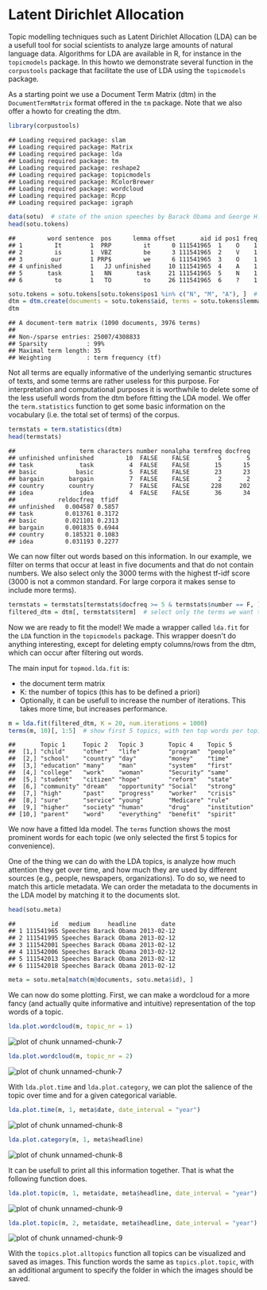 


Latent Dirichlet Allocation
========================================================

Topic modelling techniques such as Latent Dirichlet Allocation (LDA) can be a usefull tool for social scientists to analyze large amounts of natural language data. Algorithms for LDA are available in R, for instance in the `topicmodels` package. In this howto we demonstrate several function in the `corpustools` package that facilitate the use of LDA using the `topicmodels` package.

As a starting point we use a Document Term Matrix (dtm) in the `DocumentTermMatrix` format offered in the `tm` package. Note that we also offer a howto for creating the dtm. 


```r
library(corpustools)
```

```
## Loading required package: slam
## Loading required package: Matrix
## Loading required package: lda
## Loading required package: tm
## Loading required package: reshape2
## Loading required package: topicmodels
## Loading required package: RColorBrewer
## Loading required package: wordcloud
## Loading required package: Rcpp
## Loading required package: igraph
```

```r
data(sotu)  # state of the union speeches by Barack Obama and George H. Bush.
head(sotu.tokens)
```

```
##         word sentence  pos      lemma offset       aid id pos1 freq
## 1         It        1  PRP         it      0 111541965  1    O    1
## 2         is        1  VBZ         be      3 111541965  2    V    1
## 3        our        1 PRP$         we      6 111541965  3    O    1
## 4 unfinished        1   JJ unfinished     10 111541965  4    A    1
## 5       task        1   NN       task     21 111541965  5    N    1
## 6         to        1   TO         to     26 111541965  6    ?    1
```

```r
sotu.tokens = sotu.tokens[sotu.tokens$pos1 %in% c("N", "M", "A"), ]  # only select nouns, proper nouns and adjectives.
dtm = dtm.create(documents = sotu.tokens$aid, terms = sotu.tokens$lemma)
dtm
```

```
## A document-term matrix (1090 documents, 3976 terms)
## 
## Non-/sparse entries: 25007/4308833
## Sparsity           : 99%
## Maximal term length: 35 
## Weighting          : term frequency (tf)
```


Not all terms are equally informative of the underlying semantic structures of texts, and some terms are rather useless for this purpose. For interpretation and computational purposes it is worthwhile to delete some of the less usefull words from the dtm before fitting the LDA model. We offer the `term.statistics` function to get some basic information on the vocabulary (i.e. the total set of terms) of the corpus.


```r
termstats = term.statistics(dtm)
head(termstats)
```

```
##                  term characters number nonalpha termfreq docfreq
## unfinished unfinished         10  FALSE    FALSE        5       5
## task             task          4  FALSE    FALSE       15      15
## basic           basic          5  FALSE    FALSE       23      23
## bargain       bargain          7  FALSE    FALSE        2       2
## country       country          7  FALSE    FALSE      228     202
## idea             idea          4  FALSE    FALSE       36      34
##            reldocfreq  tfidf
## unfinished   0.004587 0.5857
## task         0.013761 0.3172
## basic        0.021101 0.2313
## bargain      0.001835 0.6944
## country      0.185321 0.1083
## idea         0.031193 0.2277
```


We can now filter out words based on this information. In our example, we filter on terms that occur at least in five documents and that do not contain numbers. We also select only the 3000 terms with the highest tf-idf score (3000 is not a common standard. For large corpora it makes sense to include more terms). 


```r
termstats = termstats[termstats$docfreq >= 5 & termstats$number == F, ]
filtered_dtm = dtm[, termstats$term]  # select only the terms we want to keep
```


Now we are ready to fit the model! We made a wrapper called `lda.fit` for the `LDA` function in the `topicmodels` package. This wrapper doesn't do anything interesting, except for deleting empty columns/rows from the dtm, which can occur after filtering out words. 

The main input for `topmod.lda.fit` is:
- the document term matrix
- K: the number of topics (this has to be defined a priori)
- Optionally, it can be usefull to increase the number of iterations. This takes more time, but increases performance.


```r
m = lda.fit(filtered_dtm, K = 20, num.iterations = 1000)
terms(m, 10)[, 1:5]  # show first 5 topics, with ten top words per topic
```

```
##       Topic 1     Topic 2   Topic 3       Topic 4    Topic 5      
##  [1,] "child"     "other"   "life"        "program"  "people"     
##  [2,] "school"    "country" "day"         "money"    "time"       
##  [3,] "education" "many"    "man"         "system"   "first"      
##  [4,] "college"   "work"    "woman"       "Security" "same"       
##  [5,] "student"   "citizen" "hope"        "reform"   "state"      
##  [6,] "community" "dream"   "opportunity" "Social"   "strong"     
##  [7,] "high"      "past"    "progress"    "worker"   "crisis"     
##  [8,] "sure"      "service" "young"       "Medicare" "rule"       
##  [9,] "higher"    "society" "human"       "drug"     "institution"
## [10,] "parent"    "word"    "everything"  "benefit"  "spirit"
```


We now have a fitted lda model. The `terms` function shows the most prominent words for each topic (we only selected the first 5 topics for convenience). 

One of the thing we can do with the LDA topics, is analyze how much attention they get over time, and how much they are used by different sources (e.g., people, newspapers, organizations). To do so, we need to match this article metadata. We can order the metadata to the documents in the LDA model by matching it to the documents slot.


```r
head(sotu.meta)
```

```
##          id   medium     headline       date
## 1 111541965 Speeches Barack Obama 2013-02-12
## 2 111541995 Speeches Barack Obama 2013-02-12
## 3 111542001 Speeches Barack Obama 2013-02-12
## 4 111542006 Speeches Barack Obama 2013-02-12
## 5 111542013 Speeches Barack Obama 2013-02-12
## 6 111542018 Speeches Barack Obama 2013-02-12
```

```r
meta = sotu.meta[match(m@documents, sotu.meta$id), ]
```


We can now do some plotting. First, we can make a wordcloud for a more fancy (and actually quite informative and intuitive) representation of the top words of a topic.


```r
lda.plot.wordcloud(m, topic_nr = 1)
```

![plot of chunk unnamed-chunk-7](figures_lda/unnamed-chunk-71.png) 

```r
lda.plot.wordcloud(m, topic_nr = 2)
```

![plot of chunk unnamed-chunk-7](figures_lda/unnamed-chunk-72.png) 


With `lda.plot.time` and `lda.plot.category`, we can plot the salience of the topic over time and for a given categorical variable.


```r
lda.plot.time(m, 1, meta$date, date_interval = "year")
```

![plot of chunk unnamed-chunk-8](figures_lda/unnamed-chunk-81.png) 

```r
lda.plot.category(m, 1, meta$headline)
```

![plot of chunk unnamed-chunk-8](figures_lda/unnamed-chunk-82.png) 


It can be usefull to print all this information together. That is what the following function does.


```r
lda.plot.topic(m, 1, meta$date, meta$headline, date_interval = "year")
```

![plot of chunk unnamed-chunk-9](figures_lda/unnamed-chunk-91.png) 

```r
lda.plot.topic(m, 2, meta$date, meta$headline, date_interval = "year")
```

![plot of chunk unnamed-chunk-9](figures_lda/unnamed-chunk-92.png) 


With the `topics.plot.alltopics` function all topics can be visualized and saved as images. This function words the same as `topics.plot.topic`, with an additional argument to specify the folder in which the images should be saved.


